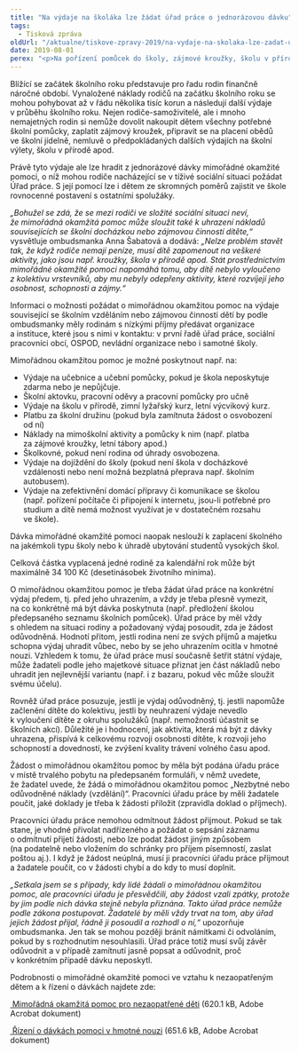 ```yaml
---
title: "Na výdaje na školáka lze žádat úřad práce o jednorázovou dávku"
tags:
  - Tisková zpráva
oldUrl: "/aktualne/tiskove-zpravy-2019/na-vydaje-na-skolaka-lze-zadat-urad-prace-o-jednorazovou-davku"
date: 2019-08-01
perex: "<p>Na pořízení pomůcek do školy, zájmové kroužky, školu v přírodě nebo školní obědy lze využít jednorázovou dávku mimořádné okamžité pomoci. Řada rodičů-samoživitelů a nemajetných rodin o této možnosti neví.</p>"
---
```


<!-- imported from the old website -->

<p>Blížící se začátek školního roku představuje pro řadu rodin finančně náročné období. Vynaložené náklady rodičů na začátku školního roku se mohou pohybovat až v řádu několika tisíc korun a následují další výdaje v průběhu školního roku. Nejen rodiče-samoživitelé, ale i mnoho nemajetných rodin si nemůže dovolit nakoupit dětem všechny potřebné školní pomůcky, zaplatit zájmový kroužek, připravit se na placení obědů ve školní jídelně, nemluvě o předpokládaných dalších výdajích na školní výlety, školu v přírodě apod.</p> <p>Právě tyto výdaje ale lze hradit z jednorázové dávky mimořádné okamžité pomoci, o níž mohou rodiče nacházející se v tíživé sociální situaci požádat Úřad práce. S její pomocí lze i dětem ze skromných poměrů zajistit ve škole rovnocenné postavení s ostatními spolužáky.</p> <p><i>„Bohužel se zdá, že se mezi rodiči ve složité sociální situaci neví, že mimořádná okamžitá pomoc může sloužit také k uhrazení nákladů souvisejících se školní docházkou nebo zájmovou činností dítěte,“</i> vysvětluje ombudsmanka Anna Šabatová a dodává: <i>„Nelze problém stavět tak, že když rodiče nemají peníze, musí dítě zapomenout na veškeré aktivity, jako jsou např. kroužky, škola v přírodě apod. Stát prostřednictvím mimořádné okamžité pomoci napomáhá tomu, aby dítě nebylo vyloučeno z kolektivu vrstevníků, aby mu nebyly odepřeny aktivity, které rozvíjejí jeho osobnost, schopnosti a zájmy.“</i></p> <p>Informaci o možnosti požádat o mimořádnou okamžitou pomoc na výdaje související se školním vzděláním nebo zájmovou činností dětí by podle ombudsmanky měly rodinám s nízkými příjmy předávat organizace a instituce, které jsou s nimi v kontaktu: v první řadě úřad práce, sociální pracovníci obcí, OSPOD, nevládní organizace nebo i samotné školy. </p> <p>Mimořádnou okamžitou pomoc je možné poskytnout např. na:</p><ul><li>Výdaje na učebnice a učební pomůcky, pokud je škola neposkytuje zdarma nebo je nepůjčuje.</li><li>Školní aktovku, pracovní oděvy a pracovní pomůcky pro učně</li><li>Výdaje na školu v přírodě, zimní lyžařský kurz, letní výcvikový kurz.</li><li>Platbu za školní družinu (pokud byla zamítnuta žádost o osvobození od ní)</li><li>Náklady na mimoškolní aktivity a pomůcky k nim (např. platba za zájmové kroužky, letní tábory apod.)</li><li>Školkovné, pokud není rodina od úhrady osvobozena.</li><li>Výdaje na dojíždění do školy (pokud není škola v docházkové vzdálenosti nebo není možná bezplatná přeprava např. školním autobusem).</li><li>Výdaje na zefektivnění domácí přípravy či komunikace se školou (např. pořízení počítače či připojení k internetu, jsou-li potřebné pro studium a dítě nemá možnost využívat je v dostatečném rozsahu ve škole).</li></ul> <p>Dávka mimořádné okamžité pomoci naopak neslouží k zaplacení školného na jakémkoli typu školy nebo k úhradě ubytování studentů vysokých škol.</p> <p>Celková částka vyplacená jedné rodině za kalendářní rok může být maximálně 34 100 Kč (desetinásobek životního minima).</p> <p>O mimořádnou okamžitou pomoc je třeba žádat úřad práce na konkrétní výdaj předem, tj. před jeho uhrazením, a vždy je třeba přesně vymezit, na co konkrétně má být dávka poskytnuta (např. předložení školou předepsaného seznamu školních pomůcek). Úřad práce by měl vždy s ohledem na situaci rodiny a požadovaný výdaj posoudit, zda je žádost odůvodněná. Hodnotí přitom, jestli rodina není ze svých příjmů a majetku schopna výdaj uhradit vůbec, nebo by se jeho uhrazením ocitla v hmotné nouzi. Vzhledem k tomu, že úřad práce musí současně šetřit státní výdaje, může žadateli podle jeho majetkové situace přiznat jen část nákladů nebo uhradit jen nejlevnější variantu (např. i z bazaru, pokud věc může sloužit svému účelu).</p> <p>Rovněž úřad práce posuzuje, jestli je výdaj odůvodněný, tj. jestli napomůže začlenění dítěte do kolektivu, jestli by neuhrazení výdaje nevedlo k vyloučení dítěte z okruhu spolužáků (např. nemožností účastnit se školních akcí). Důležité je i hodnocení, jak aktivita, která má být z dávky uhrazena, přispívá k celkovému rozvoji osobnosti dítěte, k rozvoji jeho schopností a dovedností, ke zvýšení kvality trávení volného času apod.</p> <p>Žádost o mimořádnou okamžitou pomoc by měla být podána úřadu práce v místě trvalého pobytu na předepsaném formuláři, v němž uvedete, že žadatel uvede, že žádá o mimořádnou okamžitou pomoc „Nezbytné nebo odůvodněné náklady (vzdělání)“. Pracovníci úřadu práce by měli žadatele poučit, jaké doklady je třeba k žádosti přiložit (zpravidla doklad o příjmech).</p> <p>Pracovníci úřadu práce nemohou odmítnout žádost přijmout. Pokud se tak stane, je vhodné přivolat nadřízeného a požádat o sepsání záznamu o odmítnutí přijetí žádosti, nebo lze podat žádost jiným způsobem (na podatelně nebo vložením do schránky pro příjem písemností, zaslat poštou aj.). I když je žádost neúplná, musí ji pracovníci úřadu práce přijmout a žadatele poučit, co v žádosti chybí a do kdy to musí doplnit.</p> <p><i>„Setkala jsem se s případy, kdy lidé žádali o mimořádnou okamžitou pomoc, ale pracovníci úřadu je přesvědčili, aby žádost vzali zpátky, protože by jim podle nich dávka stejně nebyla přiznána. Takto úřad práce nemůže podle zákona postupovat. Žadatelé by měli vždy trvat na tom, aby úřad jejich žádost přijal, řádně ji posoudil a rozhodl o ní,“</i> upozorňuje ombudsmanka. Jen tak se mohou později bránit námitkami či odvoláním, pokud by s rozhodnutím nesouhlasili. Úřad práce totiž musí svůj závěr odůvodnit a v případě zamítnutí jasně popsat a odůvodnit, proč v konkrétním případě dávku neposkytl. </p> <p>Podrobnosti o mimořádné okamžité pomoci ve vztahu k nezaopatřeným dětem a k řízení o dávkách najdete zde:</p> <p><a title="Otevření do nového okna" href="/uploads-import/Letaky/MOP-pro-deti.pdf" target="_blank"><img alt="" src="https://www.ochrance.cz/typo3/ext/od_linkdesc/icons/pdf.gif" class="od_linkdesc_icon" /> Mimořádná okamžitá pomoc pro nezaopatřené děti</a> (620.1 kB, Adobe Acrobat dokument)</p> <a title="Otevření do nového okna" href="/uploads-import/Letaky/Rizeni-o-davkach-pomoci-v-HN.pdf" target="_blank"><img alt="" src="https://www.ochrance.cz/typo3/ext/od_linkdesc/icons/pdf.gif" class="od_linkdesc_icon" /> Řízení o dávkách pomoci v hmotné nouzi</a> (651.6 kB, Adobe Acrobat dokument)

